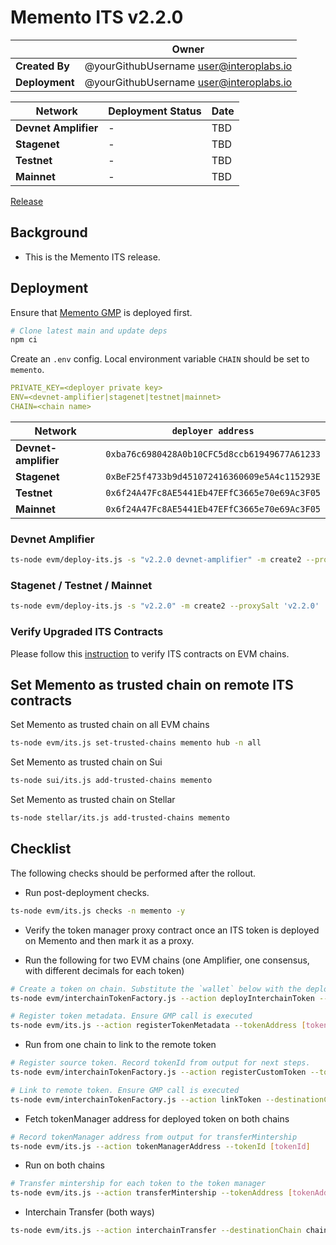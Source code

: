 # Memento ITS v2.2.0

|                | **Owner**                                 |
| -------------- | ----------------------------------------- |
| **Created By** | @yourGithubUsername <user@interoplabs.io> |
| **Deployment** | @yourGithubUsername <user@interoplabs.io> |

| **Network**          | **Deployment Status** | **Date**   |
| -------------------- | --------------------- | ---------- |
| **Devnet Amplifier** | -                     | TBD        |
| **Stagenet**         | -                     | TBD        |
| **Testnet**          | -                     | TBD        |
| **Mainnet**          | -                     | TBD        |

[Release](https://github.com/axelarnetwork/interchain-token-service/releases/tag/v2.2.0)

## Background

- This is the Memento ITS release.

## Deployment

Ensure that [Memento GMP](../evm/2025-09-Memento-GMP-v6.0.6.md) is deployed first.

```bash
# Clone latest main and update deps
npm ci
```

Create an `.env` config. Local environment variable `CHAIN` should be set to `memento`.

```yaml
PRIVATE_KEY=<deployer private key>
ENV=<devnet-amplifier|stagenet|testnet|mainnet>
CHAIN=<chain name>
```

| Network              | `deployer address`                           |
| -------------------- | -------------------------------------------- |
| **Devnet-amplifier** | `0xba76c6980428A0b10CFC5d8ccb61949677A61233` |
| **Stagenet**         | `0xBeF25f4733b9d451072416360609e5A4c115293E` |
| **Testnet**          | `0x6f24A47Fc8AE5441Eb47EFfC3665e70e69Ac3F05` |
| **Mainnet**          | `0x6f24A47Fc8AE5441Eb47EFfC3665e70e69Ac3F05` |

### Devnet Amplifier

```bash
ts-node evm/deploy-its.js -s "v2.2.0 devnet-amplifier" -m create2 --proxySalt 'v2.2.0 devnet-amplifier'
```

### Stagenet / Testnet / Mainnet

```bash
ts-node evm/deploy-its.js -s "v2.2.0" -m create2 --proxySalt 'v2.2.0'
```

### Verify Upgraded ITS Contracts

Please follow this [instruction](https://github.com/axelarnetwork/axelar-contract-deployments/tree/main/evm#contract-verification) to verify ITS contracts on EVM chains.

## Set Memento as trusted chain on remote ITS contracts

Set Memento as trusted chain on all EVM chains

```bash
ts-node evm/its.js set-trusted-chains memento hub -n all
```

Set Memento as trusted chain on Sui

```bash
ts-node sui/its.js add-trusted-chains memento
```

Set Memento as trusted chain on Stellar

```bash
ts-node stellar/its.js add-trusted-chains memento
```

## Checklist

The following checks should be performed after the rollout.

- Run post-deployment checks.

```bash
ts-node evm/its.js checks -n memento -y
```

- Verify the token manager proxy contract once an ITS token is deployed on Memento and then mark it as a proxy.

- Run the following for two EVM chains (one Amplifier, one consensus, with different decimals for each token)

```bash
# Create a token on chain. Substitute the `wallet` below with the deployer key
ts-node evm/interchainTokenFactory.js --action deployInterchainToken --minter [wallet] --name "test" --symbol "TST" --decimals [decimals] --initialSupply 10000 --salt "salt1234"

# Register token metadata. Ensure GMP call is executed
ts-node evm/its.js --action registerTokenMetadata --tokenAddress [tokenAddress]
```

- Run from one chain to link to the remote token

```bash
# Register source token. Record tokenId from output for next steps.
ts-node evm/interchainTokenFactory.js --action registerCustomToken --tokenAddress [tokenAddress] --tokenManagerType 4 --operator [wallet] --salt "salt1234"

# Link to remote token. Ensure GMP call is executed
ts-node evm/interchainTokenFactory.js --action linkToken --destinationChain chain2 --destinationTokenAddress [remote token address] --tokenManagerType 4 --linkParams "0x" --salt "salt1234"
```

- Fetch tokenManager address for deployed token on both chains

```bash
# Record tokenManager address from output for transferMintership
ts-node evm/its.js --action tokenManagerAddress --tokenId [tokenId]
```

- Run on both chains

```bash
# Transfer mintership for each token to the token manager
ts-node evm/its.js --action transferMintership --tokenAddress [tokenAddress] --minter [tokenManager]
```

- Interchain Transfer (both ways)

```bash
ts-node evm/its.js --action interchainTransfer --destinationChain chain2 --tokenId [tokenId] --destinationAddress [recipient] --amount 1 --gasValue 0
```
